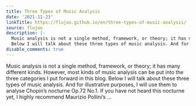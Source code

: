 ```yaml
---
title: Three Types of Music Analysis
date: '2021-11-23'
linkTitle: https://flujoo.github.io/en/three-types-of-music-analysis/
source: flujoo
description: |-
  Music analysis is not a single method, framework, or theory; it has many different kinds. However, most kinds of music analysis can be put into the three categories I put forward in this blog.
  Below I will talk about these three types of music analysis. And for illustrative purposes, I will use them to analyse Chopin&rsquo;s nocturne Op.72 No.1. If you have not heard this nocturne yet, I highly recommend Maurizio Pollini&rsquo;s ...
disable_comments: true
---
```

Music analysis is not a single method, framework, or theory; it has many different kinds. However, most kinds of music analysis can be put into the three categories I put forward in this blog.
Below I will talk about these three types of music analysis. And for illustrative purposes, I will use them to analyse Chopin&rsquo;s nocturne Op.72 No.1. If you have not heard this nocturne yet, I highly recommend Maurizio Pollini&rsquo;s ...